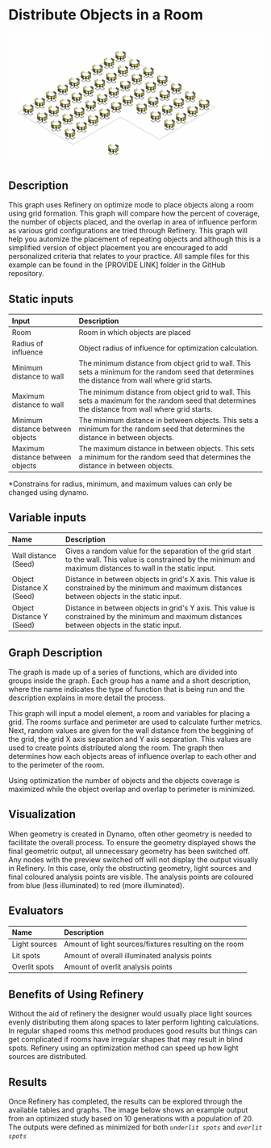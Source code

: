 # Distribute Objects in a Room

![](../../.gitbook/assets/ezgif-6-82fd0e4bc950.gif)

## Description

This graph uses Refinery on optimize mode to place objects along a room using grid formation. This graph will compare how the percent of coverage, the number of objects placed, and the overlap in area of influence perform as various grid configurations are tried through Refinery. This graph will help you automize the placement of repeating objects and although this is a simplified version of object placement you are encouraged to add personalized criteria that relates to your practice. All sample files for this example can be found in the \[PROVIDE LINK\] folder in the GitHub repository.

## Static inputs

| Input | Description |
| :--- | :--- |
| Room | Room in which objects are placed |
| Radius of influence | Object radius of influence for optimization calculation. |
| Minimum distance to wall | The minimum distance from object grid to wall. This sets a minimum for the random seed that determines the distance from wall where grid starts.  |
| Maximum distance to wall | The minimum distance from object grid to wall. This sets a maximum for the random seed that determines the distance from wall where grid starts.  |
| Minimum distance between objects | The minimum distance in between objects. This sets a minimum for the random seed that determines the distance in between objects. |
| Maximum distance between objects | The maximum distance in between objects. This sets a minimum for the random seed that determines the distance in between objects. |

\*Constrains for radius, minimum, and maximum values can only be changed using dynamo.

## Variable inputs

| Name | Description |
| :--- | :--- |
| Wall distance \(Seed\) | Gives a random value for the separation of the grid start to the wall. This value is constrained by the minimum and maximum distances to wall in the static input.  |
| Object Distance X \(Seed\) | Distance in between objects in grid's X axis. This value is constrained by the minimum and maximum distances between objects in the static input. |
| Object Distance Y \(Seed\) | Distance in between objects in grid's Y axis. This value is constrained by the minimum and maximum distances between objects in the static input. |

## Graph Description

The graph is made up of a series of functions, which are divided into groups inside the graph. Each group has a name and a short description, where the name indicates the type of function that is being run and the description explains in more detail the process. 

This graph will input a model element, a room and variables for placing a grid. The rooms surface and perimeter are used to calculate further metrics. Next, random values are given for the wall distance from the beggining of the grid, the grid X axis separation and Y axis separation. This values are used to create points distributed along the room. The graph then determines how each objects areas of influence overlap to each other and to the perimeter of the room.

Using optimization the number of objects and the objects coverage is maximized while the object overlap and overlap to perimeter is minimized. 

## Visualization



When geometry is created in Dynamo, often other geometry is needed to facilitate the overall process. To ensure the geometry displayed shows the final geometric output, all unnecessary geometry has been switched off. Any nodes with the preview switched off will not display the output visually in Refinery. In this case, only the obstructing geometry, light sources and final coloured analysis points are visible. The analysis points are coloured from blue \(less illuminated\) to red \(more illuminated\).

## Evaluators

| Name | Description |
| :--- | :--- |
| Light sources | Amount of light sources/fixtures resulting on the room |
| Lit spots | Amount of overall illuminated analysis points |
| Overlit spots | Amount of overlit analysis points |

## Benefits of Using Refinery

Without the aid of refinery the designer would usually place light sources evenly distributing them along spaces to later perform lighting calculations. In regular shaped rooms this method produces good results but things can get complicated if rooms have irregular shapes that may result in blind spots. Refinery using an optimization method can speed up how light sources are distributed.

## Results

Once Refinery has completed, the results can be explored through the available tables and graphs. The image below shows an example output from an optimized study based on 10 generations with a population of 20. The outputs were defined as minimized for both _`underlit spots`_ and _`overlit spots`_

